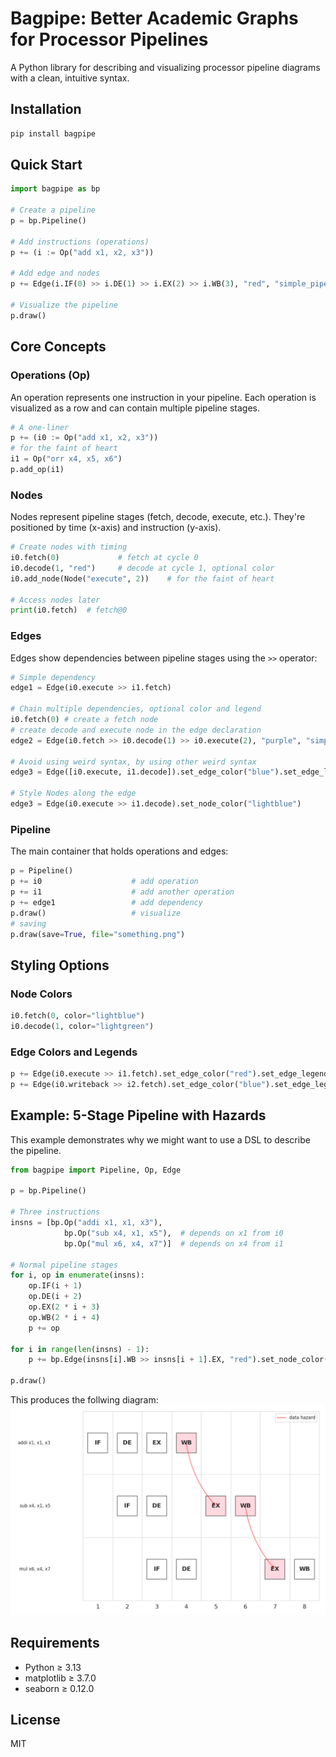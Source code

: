 # Bagpipe: Better Academic Graphs for Processor Pipelines

A Python library for describing and visualizing processor pipeline diagrams with a clean, intuitive syntax.

## Installation

```bash
pip install bagpipe
```

## Quick Start

```python
import bagpipe as bp

# Create a pipeline
p = bp.Pipeline()

# Add instructions (operations)
p += (i := Op("add x1, x2, x3"))

# Add edge and nodes 
p += Edge(i.IF(0) >> i.DE(1) >> i.EX(2) >> i.WB(3), "red", "simple_pipeline").set_node_color("violet")

# Visualize the pipeline
p.draw()
```

## Core Concepts

### Operations (Op)
An operation represents one instruction in your pipeline. Each operation is visualized as a row and can contain multiple pipeline stages.

```python
# A one-liner
p += (i0 := Op("add x1, x2, x3")) 
# for the faint of heart
i1 = Op("orr x4, x5, x6")         
p.add_op(i1)
```

### Nodes
Nodes represent pipeline stages (fetch, decode, execute, etc.). They're positioned by time (x-axis) and instruction (y-axis).

```python
# Create nodes with timing
i0.fetch(0)             # fetch at cycle 0
i0.decode(1, "red")     # decode at cycle 1, optional color 
i0.add_node(Node("execute", 2))    # for the faint of heart

# Access nodes later
print(i0.fetch)  # fetch@0
```

### Edges
Edges show dependencies between pipeline stages using the `>>` operator:

```python
# Simple dependency
edge1 = Edge(i0.execute >> i1.fetch)

# Chain multiple dependencies, optional color and legend
i0.fetch(0) # create a fetch node
# create decode and execute node in the edge declaration 
edge2 = Edge(i0.fetch >> i0.decode(1) >> i0.execute(2), "purple", "simple-pipeline")

# Avoid using weird syntax, by using other weird syntax
edge3 = Edge([i0.execute, i1.decode]).set_edge_color("blue").set_edge_legend("forwarding")

# Style Nodes along the edge
edge3 = Edge(i0.execute >> i1.decode).set_node_color("lightblue")
```

### Pipeline
The main container that holds operations and edges:

```python
p = Pipeline()
p += i0                    # add operation
p += i1                    # add another operation  
p += edge1                 # add dependency
p.draw()                   # visualize
# saving
p.draw(save=True, file="something.png")                   
```

## Styling Options

### Node Colors
```python
i0.fetch(0, color="lightblue")
i0.decode(1, color="lightgreen")
```

### Edge Colors and Legends
```python
p += Edge(i0.execute >> i1.fetch).set_edge_color("red").set_edge_legend("data hazard")
p += Edge(i0.writeback >> i2.fetch).set_edge_color("blue").set_edge_legend("control hazard")
```

## Example: 5-Stage Pipeline with Hazards

This example demonstrates why we might want to use a DSL to describe the pipeline. 

```python
from bagpipe import Pipeline, Op, Edge

p = bp.Pipeline()

# Three instructions
insns = [bp.Op("addi x1, x1, x3"),
            bp.Op("sub x4, x1, x5"),  # depends on x1 from i0
            bp.Op("mul x6, x4, x7")]  # depends on x4 from i1

# Normal pipeline stages
for i, op in enumerate(insns):
    op.IF(i + 1)
    op.DE(i + 2)
    op.EX(2 * i + 3)
    op.WB(2 * i + 4)
    p += op

for i in range(len(insns) - 1):
    p += bp.Edge(insns[i].WB >> insns[i + 1].EX, "red").set_node_color("pink")

p.draw()
```
This produces the follwing diagram:
![programmatically generated diagram](assets/program.png)

## Requirements

- Python ≥ 3.13
- matplotlib ≥ 3.7.0
- seaborn ≥ 0.12.0

## License

MIT 